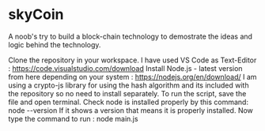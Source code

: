 # skyCoin
A noob's try to build a block-chain technology to demostrate the ideas and logic behind the technology.

Clone the repository in your workspace.
I have used VS Code as Text-Editor : https://code.visualstudio.com/download
Install Node.js - latest version from here depending on your system : https://nodejs.org/en/download/
I am using a crypto-js library for using the hash algorithm and its included with the repository so no need to install separately.
To run the script, save the file and open terminal.
Check node is installed properly by this command: node --version
If it shows a version that means it is properly installed.
Now type the command to run : node main.js
